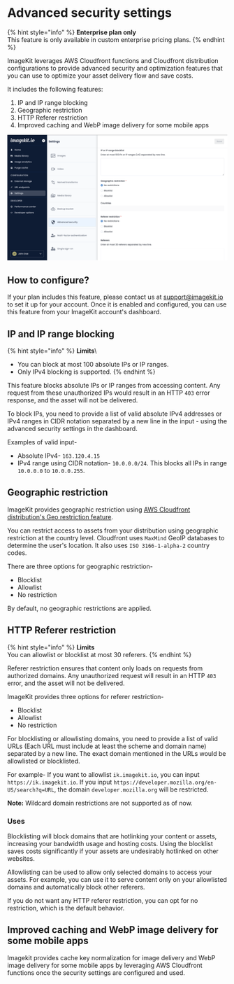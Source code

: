 # Advanced security settings

{% hint style="info" %}
**Enterprise plan only**\
This feature is only available in custom enterprise pricing plans.
{% endhint %}

ImageKit leverages AWS Cloudfront functions and Cloudfront distribution configurations to provide advanced security and optimization features that you can use to optimize your asset delivery flow and save costs.

It includes the following features:
1. IP and IP range blocking
2. Geographic restriction
3. HTTP Referer restriction
4. Improved caching and WebP image delivery for some mobile apps

![Advanced security settings in ImageKit's dashboard](<../.gitbook/assets/advanced-security-settings.png>)

## How to configure?

If your plan includes this feature, please contact us at support@imagekit.io to set it up for your account. Once it is enabled and configured, you can use this feature from your ImageKit account's dashboard.

## IP and IP range blocking

{% hint style="info" %}
**Limits**\
- You can block at most 100 absolute IPs or IP ranges.
- Only IPv4 blocking is supported.
{% endhint %}

This feature blocks absolute IPs or IP ranges from accessing content. Any request from these unauthorized IPs would result in an HTTP `403` error response, and the asset will not be delivered.

To block IPs, you need to provide a list of valid absolute IPv4 addresses or IPv4 ranges in CIDR notation separated by a new line in the input - using the advanced security settings in the dashboard.

Examples of valid input- 
- Absolute IPv4- `163.120.4.15`
- IPv4 range using CIDR notation- `10.0.0.0/24`. This blocks all IPs in range `10.0.0.0` to `10.0.0.255`.

## Geographic restriction

ImageKit provides geographic restriction using [AWS Cloudfront distribution's Geo restriction feature](https://docs.aws.amazon.com/AmazonCloudFront/latest/DeveloperGuide/georestrictions.html).

You can restrict access to assets from your distribution using geographic restriction at the country level. Cloudfront uses `MaxMind` GeoIP databases to determine the user's location. It also uses `ISO 3166-1-alpha-2` country codes.

There are three options for geographic restriction-

- Blocklist
- Allowlist
- No restriction

By default, no geographic restrictions are applied.

## HTTP Referer restriction

{% hint style="info" %}
**Limits**\
You can allowlist or blocklist at most 30 referers.
{% endhint %}

Referer restriction ensures that content only loads on requests from authorized domains. Any unauthorized request will result in an HTTP `403` error, and the asset will not be delivered.

ImageKit provides three options for referer restriction-

- Blocklist 
- Allowlist
- No restriction

For blocklisting or allowlisting domains, you need to provide a list of valid URLs (Each URL must include at least the scheme and domain name) separated by a new line. The exact domain mentioned in the URLs would be allowlisted or blocklisted.

For example- 
If you want to allowlist `ik.imagekit.io`, you can input `https://ik.imagekit.io`.
If you input `https://developer.mozilla.org/en-US/search?q=URL`, the domain `developer.mozilla.org` will be restricted.

**Note:** Wildcard domain restrictions are not supported as of now.

### Uses
Blocklisting will block domains that are hotlinking your content or assets, increasing your bandwidth usage and hosting costs. Using the blocklist saves costs significantly if your assets are undesirably hotlinked on other websites.

Allowlisting can be used to allow only selected domains to access your assets. For example, you can use it to serve content only on your allowlisted domains and automatically block other referers.

If you do not want any HTTP referer restriction, you can opt for no restriction, which is the default behavior.

## Improved caching and WebP image delivery for some mobile apps

Imagekit provides cache key normalization for image delivery and WebP image delivery for some mobile apps by leveraging AWS Cloudfront functions once the security settings are configured and used.
